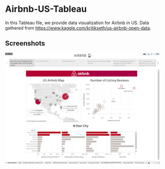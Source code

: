 # Airbnb-US-Tableau
In this Tableau file, we provide data visualization for Airbnb in US. 
Data gathered from https://www.kaggle.com/kritikseth/us-airbnb-open-data. 

## Screenshots
![alt text](https://github.com/yizhuangpeng/Airbnb-US-Tableau/blob/master/screenshots/1.png)

